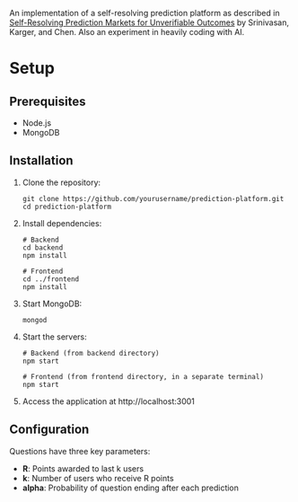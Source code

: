 An implementation of a self-resolving prediction platform as described in [Self-Resolving Prediction Markets for Unverifiable Outcomes](https://arxiv.org/abs/2306.04305) by Srinivasan, Karger, and Chen. Also an experiment in heavily coding with AI.

# Setup

## Prerequisites
- Node.js
- MongoDB

## Installation

1. Clone the repository:
   ```
   git clone https://github.com/yourusername/prediction-platform.git
   cd prediction-platform
   ```

2. Install dependencies:
   ```
   # Backend
   cd backend
   npm install

   # Frontend
   cd ../frontend
   npm install
   ```

3. Start MongoDB:
   ```
   mongod
   ```

4. Start the servers:
   ```
   # Backend (from backend directory)
   npm start

   # Frontend (from frontend directory, in a separate terminal)
   npm start
   ```

5. Access the application at http://localhost:3001

## Configuration

Questions have three key parameters:
- **R**: Points awarded to last k users
- **k**: Number of users who receive R points
- **alpha**: Probability of question ending after each prediction